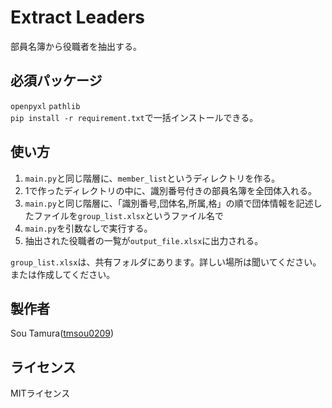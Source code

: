 # Extract Leaders

部員名簿から役職者を抽出する。

## 必須パッケージ
`openpyxl` `pathlib`  
`pip install -r requirement.txt`で一括インストールできる。

## 使い方
1. `main.py`と同じ階層に、`member_list`というディレクトリを作る。
2. 1で作ったディレクトリの中に、識別番号付きの部員名簿を全団体入れる。
3. `main.py`と同じ階層に、「識別番号,団体名,所属,格」の順で団体情報を記述したファイルを`group_list.xlsx`というファイル名で
4. `main.py`を引数なしで実行する。
5. 抽出された役職者の一覧が`output_file.xlsx`に出力される。

`group_list.xlsx`は、共有フォルダにあります。詳しい場所は聞いてください。または作成してください。

## 製作者
Sou Tamura([tmsou0209](https://github.com/tmsou0209))

## ライセンス
MITライセンス